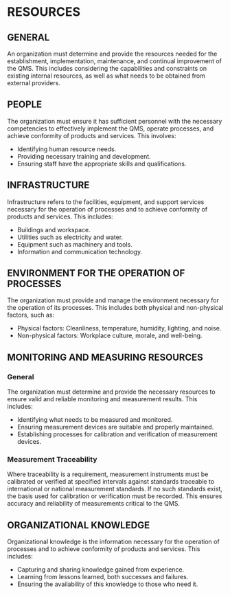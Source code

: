 # RESOURCES

## GENERAL

An organization must determine and provide the resources needed for the establishment, implementation, maintenance, and continual improvement of the QMS. This includes considering the capabilities and constraints on existing internal resources, as well as what needs to be obtained from external providers.

## PEOPLE

The organization must ensure it has sufficient personnel with the necessary competencies to effectively implement the QMS, operate processes, and achieve conformity of products and services. This involves:

   * Identifying human resource needs.
   * Providing necessary training and development.
   * Ensuring staff have the appropriate skills and qualifications.

## INFRASTRUCTURE

Infrastructure refers to the facilities, equipment, and support services necessary for the operation of processes and to achieve conformity of products and services. This includes:

   * Buildings and workspace.
   * Utilities such as electricity and water.
   * Equipment such as machinery and tools.
   * Information and communication technology.

## ENVIRONMENT FOR THE OPERATION OF PROCESSES

The organization must provide and manage the environment necessary for the operation of its processes. This includes both physical and non-physical factors, such as:

   * Physical factors: Cleanliness, temperature, humidity, lighting, and noise.
   * Non-physical factors: Workplace culture, morale, and well-being.

## MONITORING AND MEASURING RESOURCES

### General

The organization must determine and provide the necessary resources to ensure valid and reliable monitoring and measurement results. This includes:

   * Identifying what needs to be measured and monitored.
   * Ensuring measurement devices are suitable and properly maintained.
   * Establishing processes for calibration and verification of measurement devices.

### Measurement Traceability

Where traceability is a requirement, measurement instruments must be calibrated or verified at specified intervals against standards traceable to international or national measurement standards. If no such standards exist, the basis used for calibration or verification must be recorded. This ensures accuracy and reliability of measurements critical to the QMS.

## ORGANIZATIONAL KNOWLEDGE

Organizational knowledge is the information necessary for the operation of processes and to achieve conformity of products and services. This includes:

   * Capturing and sharing knowledge gained from experience.
   * Learning from lessons learned, both successes and failures.
   * Ensuring the availability of this knowledge to those who need it.
